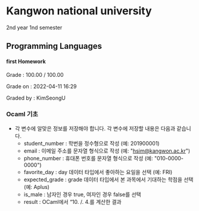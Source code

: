 # Kangwon national university

2nd year 1nd semester

## Programming Languages
#### first Homework
Grade : 100.00 / 100.00

Grade on : 2022-04-11 16:29

Graded by	: KimSeongU

### Ocaml 기초

- 각 변수에 알맞은 정보를 저장해야 합니다. 각 변수에 저장할 내용은 다음과 같습니다.
  * student_number : 학번을 정수형으로 작성 (예: 201900001)
  * email : 이메일 주소를 문자열 형식으로 작성 (예: "hsim@kangwon.ac.kr")
  * phone_number : 휴대폰 번호를 문자열 형식으로 작성 (예: "010-0000-0000")
  * favorite_day : day 데이터 타입에서 좋아하는 요일을 선택 (예: FRI)
  * expected_grade : grade 데이터 타입에서 본 과목에서 기대하는 학점을 선택 (예: Aplus)
  * is_male : 남자인 경우 true, 여자인 경우 false를 선택
  * result : OCaml에서 “10. /. 4.를 계산한 결과

